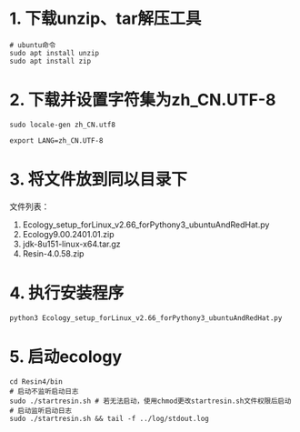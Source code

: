 

# 1. 下载unzip、tar解压工具
```shell
# ubuntu命令
sudo apt install unzip
sudo apt install zip
```

# 2. 下载并设置字符集为zh_CN.UTF-8
```shell
sudo locale-gen zh_CN.utf8

export LANG=zh_CN.UTF-8
```


# 3. 将文件放到同以目录下
文件列表：
1. Ecology_setup_forLinux_v2.66_forPythony3_ubuntuAndRedHat.py
2. Ecology9.00.2401.01.zip
3. jdk-8u151-linux-x64.tar.gz
4. Resin-4.0.58.zip

# 4. 执行安装程序
```shell
python3 Ecology_setup_forLinux_v2.66_forPythony3_ubuntuAndRedHat.py
```

# 5. 启动ecology
```shell
cd Resin4/bin
# 启动不监听启动日志
sudo ./startresin.sh # 若无法启动，使用chmod更改startresin.sh文件权限后启动
# 启动监听启动日志
sudo ./startresin.sh && tail -f ../log/stdout.log
```